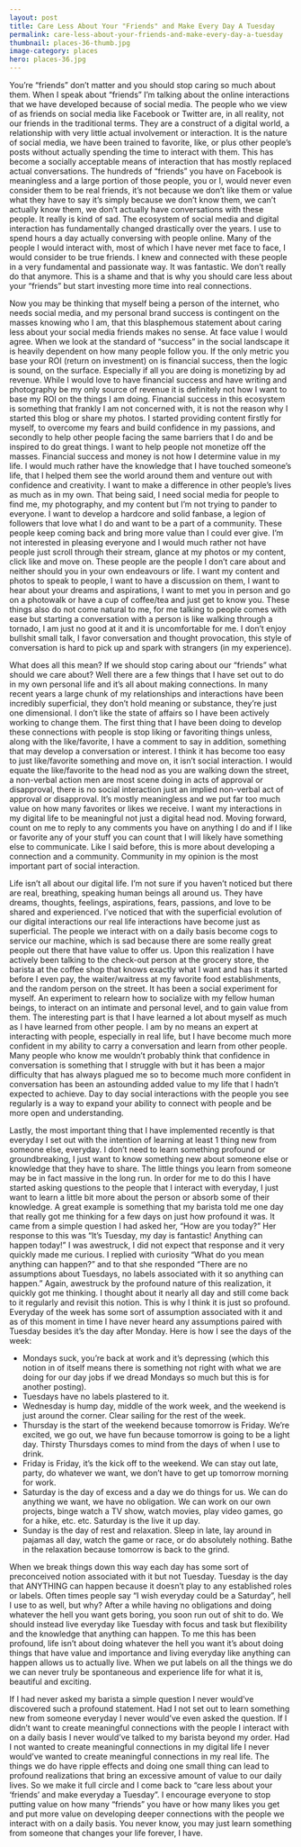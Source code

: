 ```yaml
---
layout: post
title: Care Less About Your "Friends" and Make Every Day A Tuesday
permalink: care-less-about-your-friends-and-make-every-day-a-tuesday
thumbnail: places-36-thumb.jpg
image-category: places
hero: places-36.jpg
---
```



You’re “friends” don’t matter and you should stop caring so much about them. When I speak about “friends” I’m talking about the online interactions that we have developed because of social media. The people who we view of as friends on social media like Facebook or Twitter are, in all reality, not our friends in the traditional terms. They are a construct of a digital world, a relationship with very little actual involvement or interaction. It is the nature of social media, we have been trained to favorite, like, or plus other people’s posts without actually spending the time to interact with them. This has become a socially acceptable means of interaction that has mostly replaced actual conversations. The hundreds of “friends” you have on Facebook is meaningless and a large portion of those people, you or I, would never even consider them to be real friends, it’s not because we don’t like them or value what they have to say it’s simply because we don’t know them, we can’t actually know them, we don’t actually have conversations with these people. It really is kind of sad. The ecosystem of social media and digital interaction has fundamentally changed drastically over the years. I use to spend hours a day actually conversing with people online. Many of the people I would interact with, most of which I have never met face to face, I would consider to be true friends. I knew and connected with these people in a very fundamental and passionate way. It was fantastic. We don’t really do that anymore. This is a shame and that is why you should care less about your “friends” but start investing more time into real connections.

Now you may be thinking that myself being a person of the internet, who needs social media, and my personal brand success is contingent on the masses knowing who I am, that this blasphemous statement about caring less about your social media friends makes no sense. At face value I would agree. When we look at the standard of “success” in the social landscape it is heavily dependent on how many people follow you. If the only metric you base your ROI (return on investment) on is financial success, then the logic is sound, on the surface. Especially if all you are doing is monetizing by ad revenue. While I would love to have financial success and have writing and photography be my only source of revenue it is definitely not how I want to base my ROI on the things I am doing. Financial success in this ecosystem is something that frankly I am not concerned with, it is not the reason why I started this blog or share my photos. I started providing content firstly for myself, to overcome my fears and build confidence in my passions, and secondly to help other people facing the same barriers that I do and be inspired to do great things. I want to help people not monetize off the masses. Financial success and money is not how I determine value in my life. I would much rather have the knowledge that I have touched someone’s life, that I helped them see the world around them and venture out with confidence and creativity. I want to make a difference in other people’s lives as much as in my own. That being said, I need social media for people to find me, my photography, and my content but I’m not trying to pander to everyone. I want to develop a hardcore and solid fanbase, a legion of followers that love what I do and want to be a part of a community. These people keep coming back and bring more value than I could ever give. I’m not interested in pleasing everyone and I would much rather not have people just scroll through their stream, glance at my photos or my content, click like and move on. These people are the people I don’t care about and neither should you in your own endeavours or life. I want my content and photos to speak to people, I want to have a discussion on them, I want to hear about your dreams and aspirations, I want to met you in person and go on a photowalk or have a cup of coffee/tea and just get to know you. These things also do not come natural to me, for me talking to people comes with ease but starting a conversation with a person is like walking through a tornado, I am just no good at it and it is uncomfortable for me. I don’t enjoy bullshit small talk, I favor conversation and thought provocation, this style of conversation is hard to pick up and spark with strangers (in my experience).

What does all this mean? If we should stop caring about our “friends” what should we care about? Well there are a few things that I have set out to do in my own personal life and it’s all about making connections. In many recent years a large chunk of my relationships and interactions have been incredibly superficial, they don’t hold meaning or substance, they’re just one dimensional. I don’t like the state of affairs so I have been actively working to change them. The first thing that I have been doing to develop these connections with people is stop liking or favoriting things unless, along with the like/favorite, I have a comment to say in addition, something that may develop a conversation or interest. I think it has become too easy to just like/favorite something and move on, it isn’t social interaction. I would equate the like/favorite to the head nod as you are walking down the street, a non-verbal action men are most scene doing in acts of approval or disapproval, there is no social interaction just an implied non-verbal act of approval or disapproval. It’s mostly meaningless and we put far too much value on how many favorites or likes we receive. I want my interactions in my digital life to be meaningful not just a digital head nod. Moving forward, count on me to reply to any comments you have on anything I do and if I like or favorite any of your stuff you can count that I will likely have something else to communicate. Like I said before, this is more about developing a connection and a community. Community in my opinion is the most important part of social interaction.

Life isn’t all about our digital life. I’m not sure if you haven’t noticed but there are real, breathing, speaking human beings all around us. They have dreams, thoughts, feelings, aspirations, fears, passions, and love to be shared and experienced. I’ve noticed that with the superficial evolution of our digital interactions our real life interactions have become just as superficial. The people we interact with on a daily basis become cogs to service our machine, which is sad because there are some really great people out there that have value to offer us. Upon this realization I have actively been talking to the check-out person at the grocery store, the barista at the coffee shop that knows exactly what I want and has it started before I even pay, the waiter/waitress at my favorite food establishments, and the random person on the street. It has been a social experiment for myself. An experiment to relearn how to socialize with my fellow human beings, to interact on an intimate and personal level, and to gain value from them. The interesting part is that I have learned a lot about myself as much as I have learned from other people. I am by no means an expert at interacting with people, especially in real life, but I have become much more confident in my ability to carry a conversation and learn from other people. Many people who know me wouldn’t probably think that confidence in conversation is something that I struggle with but it has been a major difficulty that has always plagued me so to become much more confident in conversation has been an astounding added value to my life that I hadn’t expected to achieve. Day to day social interactions with the people you see regularly is a way to expand your ability to connect with people and be more open and understanding.

Lastly, the most important thing that I have implemented recently is that everyday I set out with the intention of learning at least 1 thing new from someone else, everyday. I don’t need to learn something profound or groundbreaking, I just want to know something new about someone else or knowledge that they have to share. The little things you learn from someone may be in fact massive in the long run. In order for me to do this I have started asking questions to the people that I interact with everyday, I just want to learn a little bit more about the person or absorb some of their knowledge. A great example is something that my barista told me one day that really got me thinking for a few days on just how profound it was. It came from a simple question I had asked her, “How are you today?” Her response to this was “It’s Tuesday, my day is fantastic! Anything can happen today!” I was awestruck, I did not expect that response and it very quickly made me curious. I replied with curiosity “What do you mean anything can happen?” and to that she responded “There are no assumptions about Tuesdays, no labels associated with it so anything can happen.” Again, awestruck by the profound nature of this realization, it quickly got me thinking. I thought about it nearly all day and still come back to it regularly and revisit this notion. This is why I think it is just so profound. Everyday of the week has some sort of assumption associated with it and as of this moment in time I have never heard any assumptions paired with Tuesday besides it’s the day after Monday. Here is how I see the days of the week:

- Mondays suck, you’re back at work and it’s depressing (which this notion in of itself means there is something not right with what we are doing for our day jobs if we dread Mondays so much but this is for another posting).
- Tuesdays have no labels plastered to it.
- Wednesday is hump day, middle of the work week, and the weekend is just around the corner. Clear sailing for the rest of the week.
- Thursday is the start of the weekend because tomorrow is Friday. We’re excited, we go out, we have fun because tomorrow is going to be a light day. Thirsty Thursdays comes to mind from the days of when I use to drink.
- Friday is Friday, it’s the kick off to the weekend. We can stay out late, party, do whatever we want, we don’t have to get up tomorrow morning for work.
- Saturday is the day of excess and a day we do things for us. We can do anything we want, we have no obligation. We can work on our own projects, binge watch a TV show, watch movies, play video games, go for a hike, etc. etc. Saturday is the live it up day.
- Sunday is the day of rest and relaxation. Sleep in late, lay around in pajamas all day, watch the game or race, or do absolutely nothing. Bathe in the relaxation because tomorrow is back to the grind.

When we break things down this way each day has some sort of preconceived notion associated with it but not Tuesday. Tuesday is the day that ANYTHING can happen because it doesn’t play to any established roles or labels. Often times people say “I wish everyday could be a Saturday”, hell I use to as well, but why? After a while having no obligations and doing whatever the hell you want gets boring, you soon run out of shit to do. We should instead live everyday like Tuesday with focus and task but flexibility and the knowledge that anything can happen. To me this has been profound, life isn’t about doing whatever the hell you want it’s about doing things that have value and importance and living everyday like anything can happen allows us to actually live. When we put labels on all the things we do we can never truly be spontaneous and experience life for what it is, beautiful and exciting.

If I had never asked my barista a simple question I never would’ve discovered such a profound statement. Had I not set out to learn something new from someone everyday I never would’ve even asked the question. If I didn’t want to create meaningful connections with the people I interact with on a daily basis I never would’ve talked to my barista beyond my order. Had I not wanted to create meaningful connections in my digital life I never would’ve wanted to create meaningful connections in my real life. The things we do have ripple effects and doing one small thing can lead to profound realizations that bring an excessive amount of value to our daily lives. So we make it full circle and I come back to “care less about your ‘friends’ and make everyday a Tuesday”. I encourage everyone to stop putting value on how many “friends” you have or how many likes you get and put more value on developing deeper connections with the people we interact with on a daily basis. You never know, you may just learn something from someone that changes your life forever, I have.
